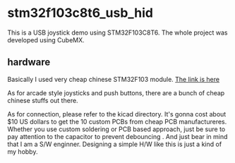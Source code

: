 # stm32f103c8t6_usb_hid

This is a USB joystick demo using STM32F103C8T6.
The whole project was developed using CubeMX.

## hardware
Basically I used very cheap chinese STM32F103 module. [The link is here][1]

As for arcade style joysticks and push buttons, there are a bunch of
cheap chinese stuffs out there.

As for connection, please refer to the kicad directory. It's gonna cost about $10 US dollars to get the 10 custom PCBs from cheap PCB manufactureres. Whether you use custom soldering or PCB based approach, just be sure to pay attention to the capacitor to prevent debouncing .  And just bear in mind that I am a S/W enginner. Designing a simple H/W like this is just a kind of my hobby.

[1]: https://www.aliexpress.com/item/Free-Shipping-STM32F103C8T6-ARM-STM32-Minimum-System-Development-Board-Module-For-arduino/32555258029.html?spm=2114.search0104.3.89.mrWsfD&ws_ab_test=searchweb0_0,searchweb201602_5_5460015_10152_10065_10151_10068_5470015_10307_10137_10060_10155_10154_10056_10055_10054_10059_100031_10099_10338_10339_5380015_10103_10102_440_10052_10053_10142_10107_10050_10051_10326_10084_10083_10080_10082_10081_10110_10175_10111_10112_10113_10114_143_10037_10312_10313_10314_10078_10079_10077_10073,searchweb201603_19,ppcSwitch_5&btsid=67a13b36-0190-4c70-9deb-1a2744050228&algo_expid=c62760bd-a140-4c3e-86ec-c725bdf3f0dc-14&algo_pvid=c62760bd-a140-4c3e-86ec-c725bdf3f0dc
